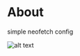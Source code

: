 # About
simple neofetch config

![alt text](https://github.com/devshashtag/dotfiles/blob/main/home/devs/.config/neofetch/screenshots//home/devs/.config/neofetch/screenshots/neofetch-pc.png?raw=true)
